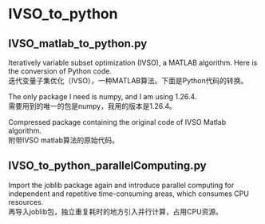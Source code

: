 # IVSO_to_python
## IVSO_matlab_to_python.py
Iteratively variable subset optimization (IVSO), a MATLAB algorithm. Here is the conversion of Python code.\
迭代变量子集优化（IVSO），一种MATLAB算法。下面是Python代码的转换。

The only package I need is numpy, and I am using 1.26.4.\
需要用到的唯一的包是numpy，我用的版本是1.26.4。

Compressed package containing the original code of IVSO Matlab algorithm.\
附带IVSO matlab算法的原始代码。

## IVSO_to_python_parallelComputing.py
Import the joblib package again and introduce parallel computing for independent and repetitive time-consuming areas, which consumes CPU resources.\
再导入joblib包，独立重复耗时的地方引入并行计算，占用CPU资源。
